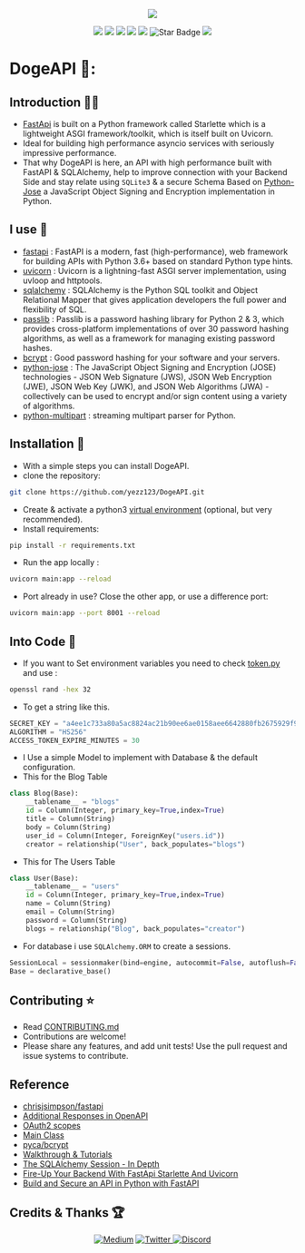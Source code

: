 <p align="center">
  <img  src="https://raw.githubusercontent.com/yezz123/DogeAPI/main/Images/logo.png?token=AMSGFK4PUTRSRCQWVEDDA7TAUTHDY">
</p>
<p align="center">
   <img src="https://img.shields.io/badge/Dev-Yezz123-green?style"/>
   <img src="https://img.shields.io/badge/language-python-blue?style"/>
   <img src="https://img.shields.io/github/license/yezz123/DogeAPI"/>
   <img src="https://img.shields.io/github/stars/yezz123/DogeAPI"/>
   <img src="https://img.shields.io/github/forks/yezz123/DogeAPI"/>
   <img src="https://img.shields.io/static/v1?label=%F0%9F%8C%9F&message=If%20Useful&style=style=flat&color=BC4E99" alt="Star Badge"/>
   <img src="https://visitor-badge.laobi.icu/badge?page_id=yezz123.Pretty-Readme">
</p>

# DogeAPI 🌙:

## Introduction 👋🏻

- [FastApi](https://fastapi.tiangolo.com/) is built on a Python framework called Starlette which is a lightweight ASGI framework/toolkit, which is itself built on Uvicorn.
- Ideal for building high performance asyncio services with seriously impressive performance.
- That why DogeAPI is here, an API with high performance built with FastAPI & SQLAlchemy, help to improve connection with your Backend Side and stay relate using `SQLite3` & a secure Schema Based on [Python-Jose](https://github.com/mpdavis/python-jose) a JavaScript Object Signing and Encryption implementation in Python.

## I use 🤔

- [fastapi](https://fastapi.tiangolo.com/) : FastAPI is a modern, fast (high-performance), web framework for building APIs with Python 3.6+ based on standard Python type hints.
- [uvicorn](https://www.uvicorn.org/) : Uvicorn is a lightning-fast ASGI server implementation, using uvloop and httptools.
- [sqlalchemy](https://www.sqlalchemy.org/) : SQLAlchemy is the Python SQL toolkit and Object Relational Mapper that gives application developers the full power and flexibility of SQL.
- [passlib](https://passlib.readthedocs.io/en/stable/) : Passlib is a password hashing library for Python 2 & 3, which provides cross-platform implementations of over 30 password hashing algorithms, as well as a framework for managing existing password hashes.
- [bcrypt](https://github.com/pyca/bcrypt/) : Good password hashing for your software and your servers.
- [python-jose](https://github.com/mpdavis/python-jose) : The JavaScript Object Signing and Encryption (JOSE) technologies - JSON Web Signature (JWS), JSON Web Encryption (JWE), JSON Web Key (JWK), and JSON Web Algorithms (JWA) - collectively can be used to encrypt and/or sign content using a variety of algorithms.
- [python-multipart](https://github.com/andrew-d/python-multipart) : streaming multipart parser for Python.

## Installation 💼

- With a simple steps you can install DogeAPI.
- clone the repository:

```bash
git clone https://github.com/yezz123/DogeAPI.git
```

- Create & activate a python3 [virtual environment](https://docs.python.org/3/tutorial/venv.html) (optional, but very recommended).
- Install requirements:

```bash
pip install -r requirements.txt
```

- Run the app locally :

```bash
uvicorn main:app --reload
```

- Port already in use? Close the other app, or use a difference port:

```bash
uvicorn main:app --port 8001 --reload
```

## Into Code 🐍

- If you want to Set environment variables you need to check [token.py](schema/token.py) and use :

```bash
openssl rand -hex 32
```

- To get a string like this.

```python
SECRET_KEY = "a4ee1c733a80a5ac8824ac21b90ee6ae0158aee6642880fb2675929f99b1a677"
ALGORITHM = "HS256"
ACCESS_TOKEN_EXPIRE_MINUTES = 30
```

- I Use a simple Model to implement with Database & the default configuration.
- This for the Blog Table

```python
class Blog(Base):
    __tablename__ = "blogs"
    id = Column(Integer, primary_key=True,index=True)
    title = Column(String)
    body = Column(String)
    user_id = Column(Integer, ForeignKey("users.id"))
    creator = relationship("User", back_populates="blogs")
```

- This for The Users Table

```python
class User(Base):
    __tablename__ = "users"
    id = Column(Integer, primary_key=True,index=True)
    name = Column(String)
    email = Column(String)
    password = Column(String)
    blogs = relationship("Blog", back_populates="creator")
```

- For database i use `SQLAlchemy.ORM` to create a sessions.

```python
SessionLocal = sessionmaker(bind=engine, autocommit=False, autoflush=False)
Base = declarative_base()
```

## Contributing ⭐

- Read [CONTRIBUTING.md](https://github.com/yezz123/DogeAPI/blob/main/CONTRIBUTING.md)
- Contributions are welcome!
- Please share any features, and add unit tests! Use the pull request and issue systems to contribute.

## Reference 

- [chrisjsimpson/fastapi](https://github.com/chrisjsimpson/fastapi)
- [Additional Responses in OpenAPI](https://fastapi.tiangolo.com/advanced/additional-responses/)
- [OAuth2 scopes](https://fastapi.tiangolo.com/advanced/security/oauth2-scopes/)
- [Main Class](http://andrew-d.github.io/python-multipart/api.html#main-class)
- [pyca/bcrypt](https://github.com/pyca/bcrypt/)
- [Walkthrough & Tutorials](https://passlib.readthedocs.io/en/stable/narr/index.html)
- [The SQLAlchemy Session - In Depth](https://youtu.be/PKAdehPHOMo)
- [Fire-Up Your Backend With FastApi Starlette And Uvicorn](https://ra-6446.medium.com/fire-up-your-backend-with-fastapi-starlette-and-uvicorn-2a1861101d75)
- [Build and Secure an API in Python with FastAPI](https://developer.okta.com/blog/2020/12/17/build-and-secure-an-api-in-python-with-fastapi)

## Credits & Thanks 🏆

<p align="center">
    <a href="https://yassertahiri.medium.com/">
    <img alt="Medium" src="https://img.shields.io/badge/Medium%20-%23000000.svg?&style=for-the-badge&logo=Medium&logoColor=white"/></a>
    <a href="https://twitter.com/THyasser1">
    <img alt="Twitter" src="https://img.shields.io/badge/Twitter%20-%231DA1F2.svg?&style=for-the-badge&logo=Twitter&logoColor=white"</a>
    <a href="https://discord.gg/2x32TdfB57">
    <img alt="Discord" src="https://img.shields.io/badge/Discord%20-%237289DA.svg?&style=for-the-badge&logo=discord&logoColor=white"/></a>
</p>